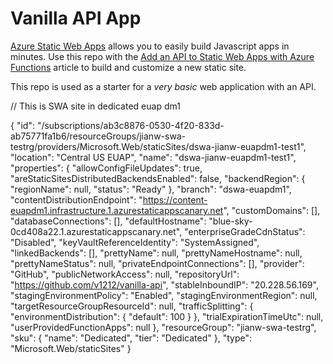 # Vanilla API App


[Azure Static Web Apps](https://docs.microsoft.com/azure/static-web-apps/overview) allows you to easily build Javascript apps in minutes. Use this repo with the [Add an API to Static Web Apps with Azure Functions](https://docs.microsoft.com/azure/static-web-apps/add-api?tabs=vanilla-javascript) article to build and customize a new static site.

This repo is used as a starter for a _very basic_ web application with an API.

// This is SWA site in dedicated euap dm1


{
  "id": "/subscriptions/ab3c8876-0530-4f20-833d-ab75771fa1b6/resourceGroups/jianw-swa-testrg/providers/Microsoft.Web/staticSites/dswa-jianw-euapdm1-test1",
  "location": "Central US EUAP",
  "name": "dswa-jianw-euapdm1-test1",
  "properties": {
    "allowConfigFileUpdates": true,
    "areStaticSitesDistributedBackendsEnabled": false,
    "backendRegion": {
      "regionName": null,
      "status": "Ready"
    },
    "branch": "dswa-euapdm1",
    "contentDistributionEndpoint": "https://content-euapdm1.infrastructure.1.azurestaticappscanary.net",
    "customDomains": [],
    "databaseConnections": [],
    "defaultHostname": "blue-sky-0cd408a22.1.azurestaticappscanary.net",
    "enterpriseGradeCdnStatus": "Disabled",
    "keyVaultReferenceIdentity": "SystemAssigned",
    "linkedBackends": [],
    "prettyName": null,
    "prettyNameHostname": null,
    "prettyNameStatus": null,
    "privateEndpointConnections": [],
    "provider": "GitHub",
    "publicNetworkAccess": null,
    "repositoryUrl": "https://github.com/v1212/vanilla-api",
    "stableInboundIP": "20.228.56.169",
    "stagingEnvironmentPolicy": "Enabled",
    "stagingEnvironmentRegion": null,
    "targetResourceGroupResourceId": null,
    "trafficSplitting": {
      "environmentDistribution": {
        "default": 100
      }
    },
    "trialExpirationTimeUtc": null,
    "userProvidedFunctionApps": null
  },
  "resourceGroup": "jianw-swa-testrg",
  "sku": {
    "name": "Dedicated",
    "tier": "Dedicated"
  },
  "type": "Microsoft.Web/staticSites"
}

